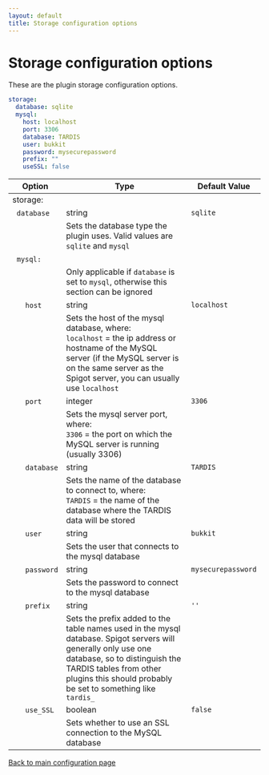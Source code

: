 ```yaml
---
layout: default
title: Storage configuration options
---
```


# Storage configuration options

These are the plugin storage configuration options.

```yaml title="/plugins/TARDIS/config.yml"
storage:
  database: sqlite
  mysql:
    host: localhost
    port: 3306
    database: TARDIS
    user: bukkit
    password: mysecurepassword
    prefix: ""
    useSSL: false
```

| Option                                         | Type                                                                                                                                                                                                                                     | Default Value      |
|------------------------------------------------|------------------------------------------------------------------------------------------------------------------------------------------------------------------------------------------------------------------------------------------|--------------------|
| storage:                                       |                                                                                                                                                                                                                                          |                    |
| &nbsp;&nbsp;`database`                         | string                                                                                                                                                                                                                                   | `sqlite`           |
|                                                | Sets the database type the plugin uses. Valid values are `sqlite` and `mysql`                                                                                                                                                            |
| &nbsp;&nbsp;`mysql:`                           |                                                                                                                                                                                                                                          |                    |
|                                                | Only applicable if `database` is set to `mysql`, otherwise this section can be ignored                                                                                                                                                   |                    |
| &nbsp;&nbsp;&nbsp;&nbsp;&nbsp;&nbsp;`host`     | string                                                                                                                                                                                                                                   | `localhost`        |
|                                                | Sets the host of the mysql database, where:<br />`localhost` = the ip address or hostname of the MySQL server (if the MySQL server is on the same server as the Spigot server, you can usually use `localhost`                           |
| &nbsp;&nbsp;&nbsp;&nbsp;&nbsp;&nbsp;`port`     | integer                                                                                                                                                                                                                                  | `3306`             |
|                                                | Sets the mysql server port, where:<br />`3306` = the port on which the MySQL server is running (usually 3306)                                                                                                                            |
| &nbsp;&nbsp;&nbsp;&nbsp;&nbsp;&nbsp;`database` | string                                                                                                                                                                                                                                   | `TARDIS`           |
|                                                | Sets the name of the database to connect to, where:<br />`TARDIS` = the name of the database where the TARDIS data will be stored                                                                                                        |
| &nbsp;&nbsp;&nbsp;&nbsp;&nbsp;&nbsp;`user`     | string                                                                                                                                                                                                                                   | `bukkit`           |
|                                                | Sets the user that connects to the mysql database                                                                                                                                                                                        |
| &nbsp;&nbsp;&nbsp;&nbsp;&nbsp;&nbsp;`password` | string                                                                                                                                                                                                                                   | `mysecurepassword` |
|                                                | Sets the password to connect to the mysql database                                                                                                                                                                                       |
| &nbsp;&nbsp;&nbsp;&nbsp;&nbsp;&nbsp;`prefix`   | string                                                                                                                                                                                                                                   | `''`               |
|                                                | Sets the prefix added to the table names used in the mysql database. Spigot servers will generally only use one database, so to distinguish the TARDIS tables from other plugins this should probably be set to something like `tardis_` |
| &nbsp;&nbsp;&nbsp;&nbsp;&nbsp;&nbsp;`use_SSL`  | boolean                                                                                                                                                                                                                                  | `false`            |
|                                                | Sets whether to use an SSL connection to the MySQL database                                                                                                                                                                              |

[Back to main configuration page](category/plugin-configuration)
